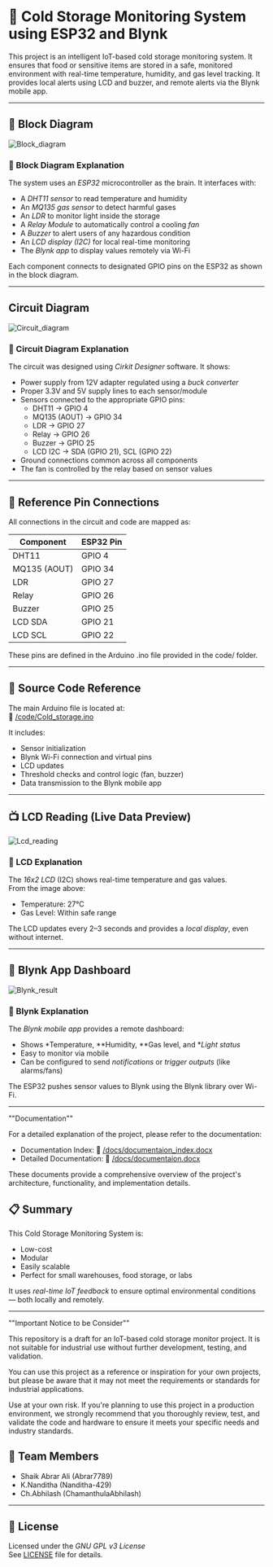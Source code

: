 # 🧊 Cold Storage Monitoring System using ESP32 and Blynk

This project is an intelligent IoT-based cold storage monitoring system. It ensures that food or sensitive items are stored in a safe, monitored environment with real-time temperature, humidity, and gas level tracking. It provides local alerts using LCD and buzzer, and remote alerts via the Blynk mobile app.

---

## 🧱 Block Diagram

![Block_diagram](images/Block_diagram.PNG)

### 📝 Block Diagram Explanation

The system uses an *ESP32* microcontroller as the brain. It interfaces with:
- A *DHT11 sensor* to read temperature and humidity
- An *MQ135 gas sensor* to detect harmful gases
- An *LDR* to monitor light inside the storage
- A *Relay Module* to automatically control a cooling *fan*
- A *Buzzer* to alert users of any hazardous condition
- An *LCD display (I2C)* for local real-time monitoring
- The *Blynk app* to display values remotely via Wi-Fi

Each component connects to designated GPIO pins on the ESP32 as shown in the block diagram.

---

## Circuit Diagram

![Circuit_diagram](images/Circuit_diagram.jpg)

### 📝 Circuit Diagram Explanation

The circuit was designed using *Cirkit Designer* software. It shows:
- Power supply from 12V adapter regulated using a *buck converter*
- Proper 3.3V and 5V supply lines to each sensor/module
- Sensors connected to the appropriate GPIO pins:
  - DHT11 → GPIO 4
  - MQ135 (AOUT) → GPIO 34
  - LDR → GPIO 27
  - Relay → GPIO 26
  - Buzzer → GPIO 25
  - LCD I2C → SDA (GPIO 21), SCL (GPIO 22)
- Ground connections common across all components
- The fan is controlled by the relay based on sensor values

---

## 🔌 Reference Pin Connections

All connections in the circuit and code are mapped as:

| Component | ESP32 Pin |
|----------|------------|
| DHT11    | GPIO 4     |
| MQ135 (AOUT) | GPIO 34 |
| LDR      | GPIO 27    |
| Relay    | GPIO 26    |
| Buzzer   | GPIO 25    |
| LCD SDA  | GPIO 21    |
| LCD SCL  | GPIO 22    |

These pins are defined in the Arduino .ino file provided in the code/ folder.

---

## 🧾 Source Code Reference

The main Arduino file is located at:  
📁 [/code/Cold_storage.ino](code/Cold_storage.ino)

It includes:
- Sensor initialization
- Blynk Wi-Fi connection and virtual pins
- LCD updates
- Threshold checks and control logic (fan, buzzer)
- Data transmission to the Blynk mobile app

---

## 📺 LCD Reading (Live Data Preview)

![Lcd_reading](images/Lcd_reading.PNG)

### 📝 LCD Explanation

The *16x2 LCD* (I2C) shows real-time temperature and gas values.  
From the image above:

- Temperature: 27°C  
- Gas Level: Within safe range

The LCD updates every 2–3 seconds and provides a *local display*, even without internet.

---

## 📱 Blynk App Dashboard

![Blynk_result](images/Blynk_result.PNG)

### 📝 Blynk Explanation

The *Blynk mobile app* provides a remote dashboard:

- Shows *Temperature, **Humidity, **Gas level, and **Light status*
- Easy to monitor via mobile
- Can be configured to send *notifications* or *trigger outputs* (like alarms/fans)

The ESP32 pushes sensor values to Blynk using the Blynk library over Wi-Fi.

---
""Documentation""

For a detailed explanation of the project, please refer to the documentation:

- Documentation Index: 📁 [/docs/documentaion_index.docx](docs/documentation_index.docx)
- Detailed Documentation: 📁 [/docs/documentaion.docx](docs/documentation.docx)

These documents provide a comprehensive overview of the project's architecture, functionality, and implementation details.

## 📋 Summary

This Cold Storage Monitoring System is:
- Low-cost
- Modular
- Easily scalable
- Perfect for small warehouses, food storage, or labs

It uses *real-time IoT feedback* to ensure optimal environmental conditions — both locally and remotely.

---
""Important Notice to be Consider""

This repository is a draft for an IoT-based cold storage monitor project. It is not suitable for industrial use without further development, testing, and validation.

You can use this project as a reference or inspiration for your own projects, but please be aware that it may not meet the requirements or standards for industrial applications.

Use at your own risk. If you're planning to use this project in a production environment, we strongly recommend that you thoroughly review, test, and validate the code and hardware to ensure it meets your specific needs and industry standards.

## 👥 Team Members

- Shaik Abrar Ali (Abrar7789)
- K.Nanditha (Nanditha-429)
- Ch.Abhilash (ChamanthulaAbhilash)

---

## 📄 License

Licensed under the *GNU GPL v3 License*  
See [LICENSE](LICENSE) file for details.
